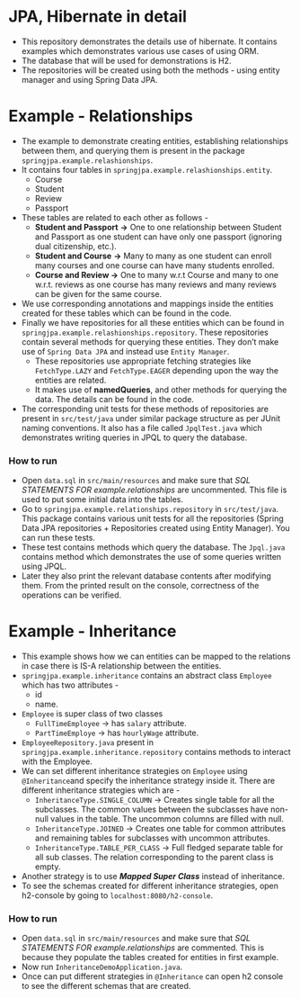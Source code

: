 # JPA, Hibernate in detail

- This repository demonstrates the details use of hibernate. It contains examples which demonstrates various use cases of using ORM.
- The database that will be used for demonstrations is H2.
- The repositories will be created using both the methods - using entity manager and using Spring Data JPA.

# Example - Relationships

- The example to demonstrate creating entities, establishing relationships between them, and querying them is present in the package `springjpa.example.relashionships`.
- It contains four tables in `springjpa.example.relashionships.entity`.
    - Course
    - Student
    - Review
    - Passport
- These tables are related to each other as follows -
    - **Student and Passport** **→** One to one relationship between Student and Passport as one student can have only one passport (ignoring dual citizenship, etc.).
    - **Student and Course** **→** Many to many as one student can enroll many courses and one course can have many students enrolled.
    - ******************************************Course and Review →****************************************** One to many w.r.t Course and many to one w.r.t. reviews as one course has many reviews and many reviews can be given for the same course.
- We use corresponding annotations and mappings inside the entities created for these tables which can be found in the code.
- Finally we have repositories for all these entities which can be found in `springjpa.example.relashionships.repository`. These repositories contain several methods for querying these entities. They don’t make use of `Spring Data JPA` and instead use `Entity Manager`.
    - These repositories use appropriate fetching strategies like `FetchType.LAZY` and `FetchType.EAGER` depending upon the way the entities are related.
    - It makes use of **************namedQueries**************, and other methods for querying the data. The details can be found in the code.
- The corresponding unit tests for these methods of repositories are present in `src/test/java` under similar package structure as per JUnit naming conventions. It also has a file called `JpqlTest.java` which demonstrates writing queries in JPQL to query the database.

### How to run

- Open `data.sql` in `src/main/resources` and make sure that *SQL STATEMENTS FOR example.relationships* are uncommented. This file is used to put some initial data into the tables.
- Go to `springjpa.example.relationships.repository` in `src/test/java`. This package contains various unit tests for all the repositories (Spring Data JPA repositories + Repositories created using Entity Manager). You can run these tests. 
- These test contains methods which query the database. The `Jpql.java` contains method which demonstrates the use of some queries written using JPQL. 
- Later they also print the relevant database contents after modifying them. From the printed result on the console, correctness of the operations can be verified.

# Example - Inheritance

- This example shows how we can entities can be mapped to the relations in case there is IS-A relationship between the entities.
- `springjpa.example.inheritance` contains an abstract class `Employee` which has two attributes -
    - id
    - name.
- `Employee` is super class of two classes
    - `FullTimeEmployee` → has `salary` attribute.
    - `PartTimeEmploye` → has `hourlyWage` attribute.
- `EmployeeRepository.java` present in `springjpa.example.inheritance.repository` contains methods to interact with the Employee.
- We can set different inheritance strategies on `Employee` using `@Inheritance`and specify the inheritance strategy inside it. There are different inheritance strategies which are -
    - `InheritanceType.SINGLE_COLUMN` → Creates single table for all the subclasses. The common values between the subclasses have non-null values in the table. The uncommon columns are filled with null.
    - `InheritanceType.JOINED` → Creates one table for common attributes and remaining tables for subclasses with uncommon attributes.
    - `InheritanceType.TABLE_PER_CLASS` → Full fledged separate table for all sub classes. The relation corresponding to the parent class is empty.
- Another strategy is to use *************************Mapped Super Class************************* instead of inheritance.
- To see the schemas created for different inheritance strategies, open h2-console by going to `localhost:8080/h2-console`.

### How to run

- Open `data.sql` in `src/main/resources` and make sure that *SQL STATEMENTS FOR example.relationships* are commented. This is because they populate the tables created for entities in first example.
- Now run `InheritanceDemoApplication.java`.
- Once can put different strategies in `@Inheritance` can open h2 console to see the different schemas that are created.